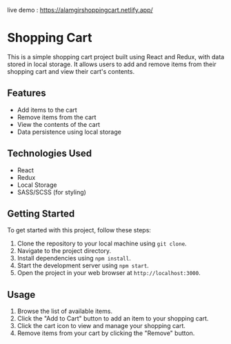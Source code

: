 live demo : https://alamgirshoppingcart.netlify.app/

# Shopping Cart

This is a simple shopping cart project built using React and Redux, with data stored in local storage. It allows users to add and remove items from their shopping cart and view their cart's contents.

## Features

- Add items to the cart
- Remove items from the cart
- View the contents of the cart
- Data persistence using local storage

## Technologies Used

- React
- Redux
- Local Storage
- SASS/SCSS (for styling)

## Getting Started

To get started with this project, follow these steps:

1. Clone the repository to your local machine using `git clone`.
2. Navigate to the project directory.
3. Install dependencies using `npm install`.
4. Start the development server using `npm start`.
5. Open the project in your web browser at `http://localhost:3000`.

## Usage

1. Browse the list of available items.
2. Click the "Add to Cart" button to add an item to your shopping cart.
3. Click the cart icon to view and manage your shopping cart.
4. Remove items from your cart by clicking the "Remove" button.

